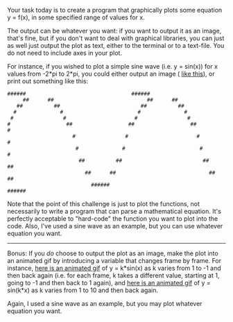 

Your task today is to create a program that graphically plots some equation y = f(x), in some specified range of values for x.

The output can be whatever you want: if you want to output it as an image, that's fine, but if you don't want to deal with graphical libraries, you can just as well just output the plot as text, either to the terminal or to a text-file. You do not need to include axes in your plot.

For instance, if you wished to plot a simple sine wave (i.e. y = sin(x)) for x values from -2\*pi to 2\*pi, you could either output an image ( [like this](http://i.imgur.com/NcEwT.png)), or print out something like this:

    ######                                  ######                           
         ##      ##                              ##      ##                         
       ##          ##                          ##          ##                       
      #              #                        #              #                      
     #                #                      #                #                     
    #                  ##                  ##                  ##                  #
                         #                #                      #                # 
                          #              #                        #              #  
                           ##          ##                          ##          ##   
                             ##      ##                              ##      ##     
                               ######                                  ######

Note that the point of this challenge is just to plot the functions, not necessarily to write a program that can parse a mathematical equation. It's perfectly acceptable to "hard-code" the function you want to plot into the code. Also, I've used a sine wave as an example, but you can use whatever equation you want.

* * *

Bonus: If you _do_ choose to output the plot as an image, make the plot into an animated gif by introducing a variable that changes frame by frame. For instance, [here is an animated gif](http://i.imgur.com/06BmQ.gif) of y = k\*sin(x) as k varies from 1 to -1 and then back again (i.e. for each frame, k takes a different value, starting at 1, going to -1 and then back to 1 again), and [here is an animated gif](http://i.imgur.com/ZXjqQ.gif) of y = sin(k\*x) as k varies from 1 to 10 and then back again.

Again, I used a sine wave as an example, but you may plot whatever equation you want.

